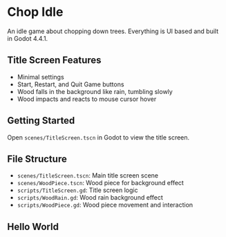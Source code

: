 # Chop Idle

An idle game about chopping down trees. Everything is UI based and built in Godot 4.4.1.

## Title Screen Features
- Minimal settings
- Start, Restart, and Quit Game buttons
- Wood falls in the background like rain, tumbling slowly
- Wood impacts and reacts to mouse cursor hover

## Getting Started
Open `scenes/TitleScreen.tscn` in Godot to view the title screen.

## File Structure
- `scenes/TitleScreen.tscn`: Main title screen scene
- `scenes/WoodPiece.tscn`: Wood piece for background effect
- `scripts/TitleScreen.gd`: Title screen logic
- `scripts/WoodRain.gd`: Wood rain background effect
- `scripts/WoodPiece.gd`: Wood piece movement and interaction
## Hello World